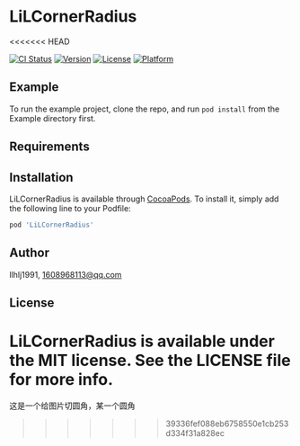 # LiLCornerRadius
<<<<<<< HEAD

[![CI Status](http://img.shields.io/travis/llhlj1991/LiLCornerRadius.svg?style=flat)](https://travis-ci.org/llhlj1991/LiLCornerRadius)
[![Version](https://img.shields.io/cocoapods/v/LiLCornerRadius.svg?style=flat)](http://cocoapods.org/pods/LiLCornerRadius)
[![License](https://img.shields.io/cocoapods/l/LiLCornerRadius.svg?style=flat)](http://cocoapods.org/pods/LiLCornerRadius)
[![Platform](https://img.shields.io/cocoapods/p/LiLCornerRadius.svg?style=flat)](http://cocoapods.org/pods/LiLCornerRadius)

## Example

To run the example project, clone the repo, and run `pod install` from the Example directory first.

## Requirements

## Installation

LiLCornerRadius is available through [CocoaPods](http://cocoapods.org). To install
it, simply add the following line to your Podfile:

```ruby
pod 'LiLCornerRadius'
```

## Author

llhlj1991, 1608968113@qq.com

## License

LiLCornerRadius is available under the MIT license. See the LICENSE file for more info.
=======
这是一个给图片切圆角，某一个圆角
>>>>>>> 39336fef088eb6758550e1cb253d334f31a828ec
